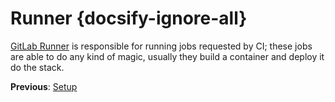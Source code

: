 # Runner {docsify-ignore-all}

[GitLab Runner](https://docs.gitlab.com/runner/) is responsible for running jobs requested by CI; these
jobs are able to do any kind of magic, usually they build a container and deploy it do the stack.

**Previous**: [Setup](/devops/gitlab/setup)
